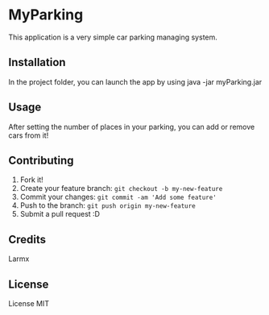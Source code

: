 # MyParking
This application is a very simple car parking managing system.
## Installation
In the project folder, you can launch the app by using java -jar myParking.jar
## Usage
After setting the number of places in your parking, you can add or remove cars from it!
## Contributing
1. Fork it!
2. Create your feature branch: `git checkout -b my-new-feature`
3. Commit your changes: `git commit -am 'Add some feature'`
4. Push to the branch: `git push origin my-new-feature`
5. Submit a pull request :D
## Credits
Larmx
## License
License MIT
